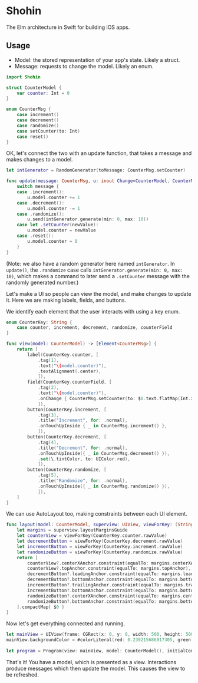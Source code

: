 # Shohin

The Elm architecture in Swift for building iOS apps.

## Usage

- Model: the stored representation of your app's state. Likely a struct.
- Message: requests to change the model. Likely an enum.

~~~swift
import Shohin

struct CounterModel {
	var counter: Int = 0
}

enum CounterMsg {
	case increment()
	case decrement()
	case randomize()
	case setCounter(to: Int)
	case reset()
}
~~~

OK, let's connect the two with an update function, that takes a message and makes changes to a model.

~~~swift
let intGenerator = RandomGenerator(toMessage: CounterMsg.setCounter)

func update(message: CounterMsg, u: inout Change<CounterModel, CounterMsg>) {
	switch message {
	case .increment():
		u.model.counter += 1
	case .decrement():
		u.model.counter -= 1
	case .randomize():
		u.send(intGenerator.generate(min: 0, max: 10))
	case let .setCounter(newValue):
		u.model.counter = newValue
	case .reset():
		u.model.counter = 0
	}
}
~~~

(Note: we also have a random generator here named `intGenerator`. In `update()`, the `.randomize` case calls `intGenerator.generate(min: 0, max: 10)`, which makes a command to later send a `.setCounter` message with the randomly generated number.)

Let's make a UI so people can view the model, and make changes to update it. Here we are making labels, fields, and buttons.

We identify each element that the user interacts with using a key enum.

~~~swift
enum CounterKey: String {
	case counter, increment, decrement, randomize, counterField
}

func view(model: CounterModel) -> [Element<CounterMsg>] {
	return [
		label(CounterKey.counter, [
			.tag(1),
			.text("\(model.counter)"),
			.textAlignment(.center),
			]),
		field(CounterKey.counterField, [
			.tag(2),
			.text("\(model.counter)"),
			.onChange { CounterMsg.setCounter(to: $0.text.flatMap(Int.init) ?? 0) }
			]),
		button(CounterKey.increment, [
			.tag(3),
			.title("Increment", for: .normal),
			.onTouchUpInside { _ in CounterMsg.increment() },
			]),
		button(CounterKey.decrement, [
			.tag(4),
			.title("Decrement", for: .normal),
			.onTouchUpInside({ _ in CounterMsg.decrement() }),
			.set(\.tintColor, to: UIColor.red),
			]),
		button(CounterKey.randomize, [
			.tag(5),
			.title("Randomize", for: .normal),
			.onTouchUpInside({ _ in CounterMsg.randomize() }),
			]),
	]
}
~~~

We can use AutoLayout too, making constraints between each UI element.

~~~swift
func layout(model: CounterModel, superview: UIView, viewForKey: (String) -> UIView?) -> [NSLayoutConstraint] {
	let margins = superview.layoutMarginsGuide
	let counterView = viewForKey(CounterKey.counter.rawValue)
	let decrementButton = viewForKey(CounterKey.decrement.rawValue)
	let incrementButton = viewForKey(CounterKey.increment.rawValue)
	let randomizeButton = viewForKey(CounterKey.randomize.rawValue)
	return [
		counterView?.centerXAnchor.constraint(equalTo: margins.centerXAnchor),
		counterView?.topAnchor.constraint(equalTo: margins.topAnchor),
		decrementButton?.leadingAnchor.constraint(equalTo: margins.leadingAnchor),
		decrementButton?.bottomAnchor.constraint(equalTo: margins.bottomAnchor),
		incrementButton?.trailingAnchor.constraint(equalTo: margins.trailingAnchor),
		incrementButton?.bottomAnchor.constraint(equalTo: margins.bottomAnchor),
		randomizeButton?.centerXAnchor.constraint(equalTo: margins.centerXAnchor),
		randomizeButton?.bottomAnchor.constraint(equalTo: margins.bottomAnchor),
	].compactMap{ $0 }
}
~~~

Now let's get everything connected and running.

~~~swift
let mainView = UIView(frame: CGRect(x: 0, y: 0, width: 500, height: 500))
mainView.backgroundColor = #colorLiteral(red: 0.239215686917305, green: 0.674509823322296, blue: 0.968627452850342, alpha: 1.0)
		
let program = Program(view: mainView, model: CounterModel(), initialCommand: [], update: update, render: view, layout: layout)
~~~

That's it! You have a model, which is presented as a view. Interactions produce messages which then update the model. This causes the view to be refreshed.
